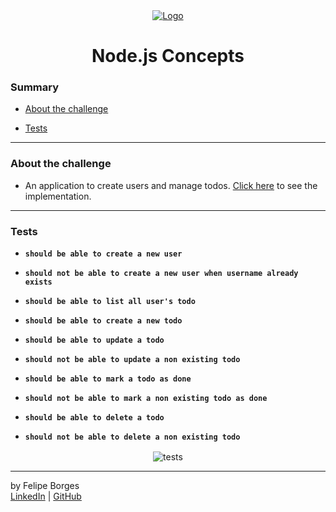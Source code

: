 <div align="center">
	<a href="https://pages.rocketseat.com.br/ignite" target="_blank">
		<img src="./.github/ignite.jpg" alt="Logo" style="max-width:80%"/>
	</a>
</div>

<div align="center">
	<h1>Node.js Concepts</h1>
</div>

### Summary

- [About the challenge](#about-the-challenge)

- [Tests](#Tests)
<hr>

### About the challenge

- An application to create users and manage todos. [Click here](https://github.com/felipejsborges/ignite-nodejs-01/commit/6db3ae60c0db26a031da2e88e66ff024d29dbc60) to see the implementation.
<hr>

### Tests

 - **`should be able to create a new user`**
 
 - **`should not be able to create a new user when username already exists`**
 
 - **`should be able to list all user's todo`**
 
 - **`should be able to create a new todo`**
 
 - **`should be able to update a todo`**
 
 - **`should not be able to update a non existing todo`**
 
 - **`should be able to mark a todo as done`**
 
 - **`should not be able to mark a non existing todo as done`**
 
 - **`should be able to delete a todo`**
 
 - **`should not be able to delete a non existing todo`**
 
<div align="center" style="margin-top: 16px;">	
	<img src="./.github/tests.jpg" alt="tests" style="max-width:80%"/>
</div>
<hr>

by Felipe Borges<br>
[LinkedIn](https://www.linkedin.com/in/felipejsborges) | [GitHub](https://github.com/felipejsborges)
